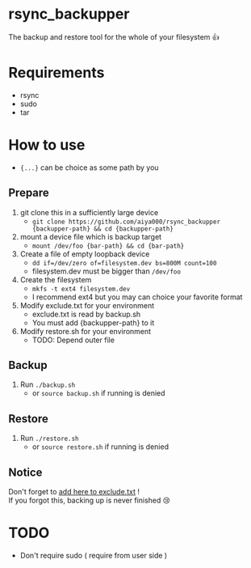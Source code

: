 # rsync_backupper
The backup and restore tool for the whole of your filesystem :+1:

# Requirements
- rsync
- sudo
- tar


# How to use

- `{...}` can be choice as some path by you

## Prepare

1. git clone this in a sufficiently large device
    - `git clone https://github.com/aiya000/rsync_backupper {backupper-path} && cd {backupper-path}`
2. mount a device file which is backup target
    - `mount /dev/foo {bar-path} && cd {bar-path}`
3. Create a file of empty loopback device
    - `dd if=/dev/zero of=filesystem.dev bs=800M count=100`
    - filesystem.dev must be bigger than `/dev/foo`
4. Create the filesystem
    - `mkfs -t ext4 filesystem.dev`
    - I recommend ext4 but you may can choice your favorite format
5. Modify exclude.txt for your environment <a name="modify-exclude-txt"></a>
    - exclude.txt is read by backup.sh
    - You must add {backupper-path} to it
6. Modify restore.sh for your environment
    - TODO: Depend outer file

## Backup

1. Run `./backup.sh`
    - or `source backup.sh` if running is denied

## Restore

1. Run `./restore.sh`
    - or `source restore.sh` if running is denied

## Notice
Don't forget to [add here to exclude.txt](#modify-exclude-txt) !  
If you forgot this, backing up is never finished :cry:


# TODO

- Don't require sudo ( require from user side )
